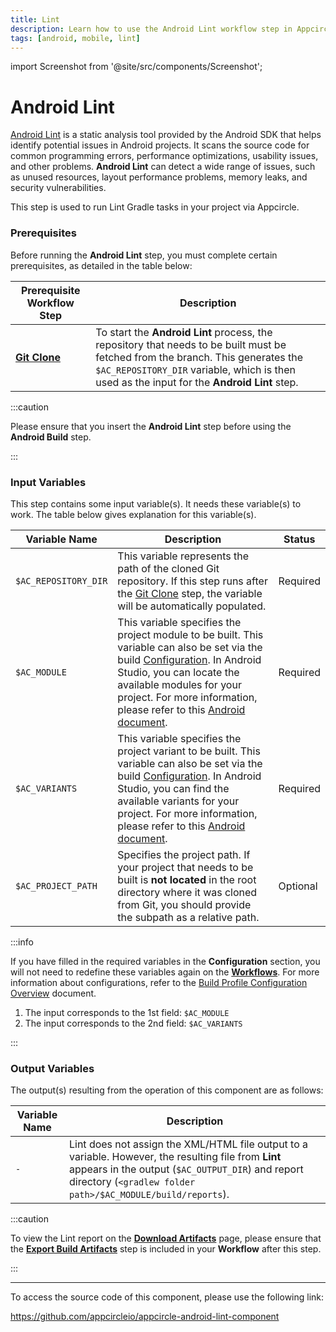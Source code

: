 ```yaml
---
title: Lint
description: Learn how to use the Android Lint workflow step in Appcircle
tags: [android, mobile, lint]
---
```


import Screenshot from '@site/src/components/Screenshot';

# Android Lint

[Android Lint](https://developer.android.com/studio/write/lint) is a static analysis tool provided by the Android SDK that helps identify potential issues in Android projects. It scans the source code for common programming errors, performance optimizations, usability issues, and other problems. **Android Lint** can detect a wide range of issues, such as unused resources, layout performance problems, memory leaks, and security vulnerabilities.

This step is used to run Lint Gradle tasks in your project via Appcircle.

### Prerequisites

Before running the **Android Lint** step, you must complete certain prerequisites, as detailed in the table below:

| Prerequisite Workflow Step                                                        | Description                                                                                                                                                                                                                   |
| --------------------------------------------------------------------------------- | ----------------------------------------------------------------------------------------------------------------------------------------------------------------------------------------------------------------------------- |
| [**Git Clone**](/workflows/common-workflow-steps/git-clone) | To start the **Android Lint** process, the repository that needs to be built must be fetched from the branch. This generates the `$AC_REPOSITORY_DIR` variable, which is then used as the input for the **Android Lint** step. |

:::caution

Please ensure that you insert the **Android Lint** step before using the **Android Build** step.

:::

<Screenshot url='https://cdn.appcircle.io/docs/assets/android-workflow-components-lint_1.png' alt="image2" />

### Input Variables

This step contains some input variable(s). It needs these variable(s) to work. The table below gives explanation for this variable(s).

<Screenshot url='https://cdn.appcircle.io/docs/assets/android-workflow-components-lint_2.png' alt="image2" />

| Variable Name        | Description                                                                                                                                                                                                                                                                                                                                                                                        | Status   |
| -------------------- |----------------------------------------------------------------------------------------------------------------------------------------------------------------------------------------------------------------------------------------------------------------------------------------------------------------------------------------------------------------------------------------------------| -------- |
| `$AC_REPOSITORY_DIR` | This variable represents the path of the cloned Git repository. If this step runs after the [Git Clone](/workflows/common-workflow-steps/git-clone) step, the variable will be automatically populated.                                                                                                                                                                                            | Required |
| `$AC_MODULE`         | This variable specifies the project module to be built. This variable can also be set via the build [Configuration](/build/build-process-management/configurations). In Android Studio, you can locate the available modules for your project. For more information, please refer to this [Android document](https://developer.android.com/studio/projects#ApplicationModules). | Required |
| `$AC_VARIANTS`       | This variable specifies the project variant to be built. This variable can also be set via the build [Configuration](/build/build-process-management/configurations). In Android Studio, you can find the available variants for your project. For more information, please refer to this [Android document](https://developer.android.com/build/build-variants).               | Required |
| `$AC_PROJECT_PATH`   | Specifies the project path. If your project that needs to be built is **not located** in the root directory where it was cloned from Git, you should provide the subpath as a relative path.                                                                                                                                                                                                       | Optional |

:::info

If you have filled in the required variables in the **Configuration** section, you will not need to redefine these variables again on the [**Workflows**](/workflows/). For more information about configurations, refer to the [Build Profile Configuration Overview](/build/build-process-management/configurations) document.

<Screenshot url='https://cdn.appcircle.io/docs/assets/android-workflow-components-lint_3.png' alt="Configuration Image" />

1. The input corresponds to the 1st field: `$AC_MODULE`
2. The input corresponds to the 2nd field: `$AC_VARIANTS`

:::

### Output Variables

The output(s) resulting from the operation of this component are as follows:

<Screenshot url='https://cdn.appcircle.io/docs/assets/android-workflow-components-lint_4.png' alt="image2" />

| Variable Name | Description                                                                                                                                                                                                              |
| ------------- | ------------------------------------------------------------------------------------------------------------------------------------------------------------------------------------------------------------------------ |
| `-`           | Lint does not assign the XML/HTML file output to a variable. However, the resulting file from **Lint** appears in the output (`$AC_OUTPUT_DIR`) and report directory (`<gradlew folder path>/$AC_MODULE/build/reports`). |

:::caution

To view the Lint report on the [**Download Artifacts**](/workflows/common-workflow-steps/export-build-artifacts/#download-exported-artifacts) page, please ensure that the [**Export Build Artifacts**](/workflows/common-workflow-steps#export-build-artifacts) step is included in your **Workflow** after this step.

:::

---

To access the source code of this component, please use the following link:

https://github.com/appcircleio/appcircle-android-lint-component
